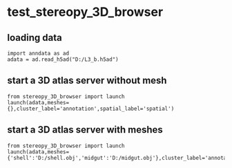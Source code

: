 # test_stereopy_3D_browser

## loading data
```
import anndata as ad
adata = ad.read_h5ad("D:/L3_b.h5ad")
```
## start a 3D atlas server without mesh
```
from stereopy_3D_browser import launch
launch(adata,meshes={},cluster_label='annotation',spatial_label='spatial')
```

## start a 3D atlas server with meshes
```
from stereopy_3D_browser import launch
launch(adata,meshes={'shell':'D:/shell.obj','midgut':'D:/midgut.obj'},cluster_label='annotation',spatial_label='spatial')
```

